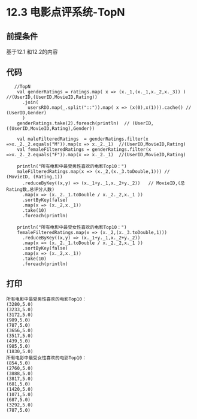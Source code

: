 # 12.3 电影点评系统-TopN

## 前提条件

基于12.1 和12.2的内容

## 代码

	   //TopN
	    val genderRatings = ratings.map( x => (x._1,(x._1,x._2,x._3)) ) //(UserID,(UserID,MovieID,Rating))
	      .join(
	        usersRDD.map(_.split("::")).map( x => (x(0),x(1))).cache() // (UserID,Gender)
	      )
	    genderRatings.take(2).foreach(println)  // (UserID,((UserID,MovieID,Rating),Gender))
	
	    val maleFilteredRatings  = genderRatings.filter(x =>x._2._2.equals("M")).map(x => x._2._1)  //(UserID,MovieID,Rating)
	    val femaleFilteredRatings = genderRatings.filter(x =>x._2._2.equals("F")).map(x => x._2._1)  //(UserID,MovieID,Rating)
	
	    println("所有电影中最受男性喜欢的电影Top10：")
	    maleFilteredRatings.map(x => (x._2,(x._3.toDouble,1))) // (MovieID, (Rating,1))
	      .reduceByKey((x,y) => (x._1+y._1,x._2+y._2))   // MovieID,(总Rating数,总评分人数)
	      .map(x => (x._2._1.toDouble / x._2._2,x._1 ))
	      .sortByKey(false)
	      .map(x => (x._2,x._1))
	      .take(10)
	      .foreach(println)
	
	    println("所有电影中最受女性喜欢的电影Top10：")
	    femaleFilteredRatings.map(x => (x._2,(x._3.toDouble,1)))
	      .reduceByKey((x,y) => (x._1+y._1,x._2+y._2))
	      .map(x => (x._2._1.toDouble / x._2._2,x._1 ))
	      .sortByKey(false)
	      .map(x => (x._2,x._1))
	      .take(10)
	      .foreach(println)


## 打印

	所有电影中最受男性喜欢的电影Top10：
	(3280,5.0)
	(3233,5.0)
	(3172,5.0)
	(989,5.0)
	(787,5.0)
	(3656,5.0)
	(3517,5.0)
	(439,5.0)
	(985,5.0)
	(1830,5.0)
	所有电影中最受女性喜欢的电影Top10：
	(854,5.0)
	(2760,5.0)
	(3888,5.0)
	(3817,5.0)
	(681,5.0)
	(1420,5.0)
	(1071,5.0)
	(687,5.0)
	(3292,5.0)
	(787,5.0)